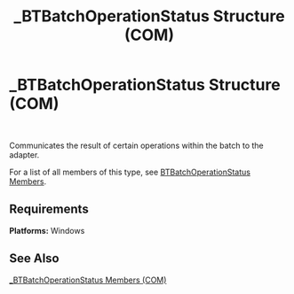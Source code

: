 ﻿---
title: _BTBatchOperationStatus Structure (COM)
TOCTitle: _BTBatchOperationStatus Structure (COM)
ms:assetid: b06050cb-11a2-43f3-8f98-227a85ab12cd
ms:mtpsurl: https://msdn.microsoft.com/en-us/library/Aa578122(v=BTS.80)
ms:contentKeyID: 51530579
ms.date: 08/30/2017
mtps_version: v=BTS.80
---

# \_BTBatchOperationStatus Structure (COM)

 

Communicates the result of certain operations within the batch to the adapter.

For a list of all members of this type, see [BTBatchOperationStatus Members](btbatchoperationstatus-members-com.md).

## Requirements

**Platforms:** Windows

## See Also

[\_BTBatchOperationStatus Members (COM)](btbatchoperationstatus-members-com.md)


